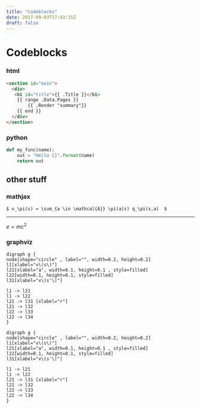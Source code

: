 ```yaml
---
title: "Codeblocks"
date: 2017-09-03T17:43:15Z
draft: false
---
```


# Codeblocks

### html

```html
<section id="main">
  <div>
   <h1 id="title">{{ .Title }}</h1>
    {{ range .Data.Pages }}
        {{ .Render "summary"}}
    {{ end }}
  </div>
</section>
```

### python

```python
def my_func(name):
    out = "Hello {}".format(name)
    return out
```

## other stuff

### mathjax
`$ v_\pi(s) = \sum_{a \in \mathcal{A}} \pi(a|s) q_\pi(s,a)  $`

---

$e=mc^2$

### graphviz

```viz-dot
digraph g { 
node[shape="circle" , label="", width=0.2, height=0.2]
l1[xlabel="v\(s\)"]
l21[xlabel="a", width=0.1, height=0.1 , style=filled]
l22[width=0.1, height=0.1, style=filled]
l31[xlabel="v\(s'\)"]

l1 -> l21
l1 -> l22
l21 -> l31 [xlabel="r"]
l21 -> l32
l22 -> l33
l22 -> l34
}
```

    digraph g { 
    node[shape="circle" , label="", width=0.2, height=0.2]
    l1[xlabel="v\(s\)"]
    l21[xlabel="a", width=0.1, height=0.1 , style=filled]
    l22[width=0.1, height=0.1, style=filled]
    l31[xlabel="v\(s'\)"]
    
    l1 -> l21
    l1 -> l22
    l21 -> l31 [xlabel="r"]
    l21 -> l32
    l22 -> l33
    l22 -> l34
    }